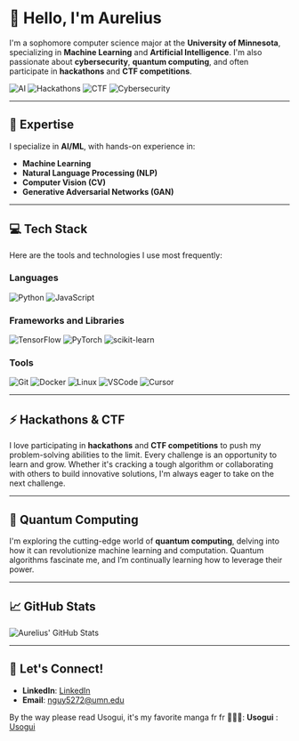 # 👋 Hello, I'm Aurelius

I'm a sophomore computer science major at the **University of Minnesota**, specializing in **Machine Learning** and **Artificial Intelligence**. I'm also passionate about **cybersecurity**, **quantum computing**, and often participate in **hackathons** and **CTF competitions**.

![AI](https://img.shields.io/badge/AI-Exploring%20the%20future-blue)
![Hackathons](https://img.shields.io/badge/Hackathons-Lover%20of%20challenges-orange)
![CTF](https://img.shields.io/badge/CTF-Puzzle%20solver-critical)
![Cybersecurity](https://img.shields.io/badge/Cybersecurity-Learner-green)

---

## 🧠 **Expertise**
I specialize in **AI/ML**, with hands-on experience in:

- **Machine Learning**
- **Natural Language Processing (NLP)**
- **Computer Vision (CV)**
- **Generative Adversarial Networks (GAN)**

---

## 💻 **Tech Stack**
Here are the tools and technologies I use most frequently:

### **Languages**
![Python](https://img.shields.io/badge/Python-3776AB?logo=python&logoColor=white)
![JavaScript](https://img.shields.io/badge/JavaScript-323330?logo=javascript&logoColor=F7DF1E)

### **Frameworks and Libraries**
![TensorFlow](https://img.shields.io/badge/TensorFlow-FF6F00?logo=tensorflow&logoColor=white)
![PyTorch](https://img.shields.io/badge/PyTorch-EE4C2C?logo=pytorch&logoColor=white)
![scikit-learn](https://img.shields.io/badge/scikit--learn-F7931E?logo=scikit-learn&logoColor=white)

### **Tools**
![Git](https://img.shields.io/badge/Git-F05032?logo=git&logoColor=white)
![Docker](https://img.shields.io/badge/Docker-2496ED?logo=docker&logoColor=white)
![Linux](https://img.shields.io/badge/Linux-FCC624?logo=linux&logoColor=black)
![VSCode](https://img.shields.io/badge/VS%20Code-007ACC?logo=visual-studio-code&logoColor=white)
![Cursor](https://img.shields.io/badge/Cursor-1E90FF?logo=cursor&logoColor=white)

---

## ⚡ **Hackathons & CTF**
I love participating in **hackathons** and **CTF competitions** to push my problem-solving abilities to the limit. Every challenge is an opportunity to learn and grow. Whether it's cracking a tough algorithm or collaborating with others to build innovative solutions, I'm always eager to take on the next challenge.

---

## 🔬 **Quantum Computing**
I'm exploring the cutting-edge world of **quantum computing**, delving into how it can revolutionize machine learning and computation. Quantum algorithms fascinate me, and I’m continually learning how to leverage their power.

---

## 📈 **GitHub Stats**

![Aurelius' GitHub Stats](https://github-readme-stats.vercel.app/api?username=<your-username>&show_icons=true&theme=radical)

---

## 💬 **Let's Connect!**

- **LinkedIn**: [LinkedIn](https://www.linkedin.com/in/aurelius-nguyen)
- **Email**: [nguy5272@umn.edu](mailto:nguy5272@umn.com)

By the way please read Usogui, it's my favorite manga fr fr 🙏🙏🙏:
**Usogui** : [Usogui](https://mangadex.org/title/a07320a4-afcd-413a-a451-d69a448d0c28/usogui)
